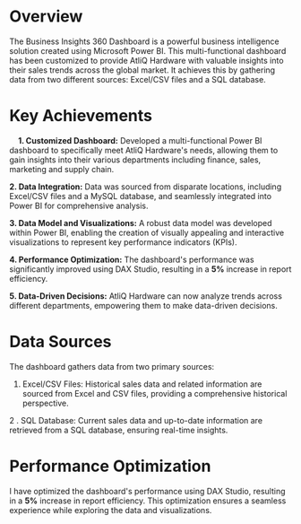 # Overview
The Business Insights 360 Dashboard is a powerful business intelligence solution created using Microsoft Power BI. This multi-functional dashboard has been customized to provide AtliQ Hardware with valuable insights into their sales trends across the global market. It achieves this by gathering data from two different sources: Excel/CSV files and a SQL database.

# Key Achievements
   &nbsp;&nbsp;&nbsp;&nbsp;**1. Customized Dashboard:** Developed a multi-functional Power BI dashboard to specifically meet AtliQ Hardware's needs, allowing them to gain insights into their various departments including finance, sales, marketing and supply chain.
  
   **2. Data Integration:** Data was sourced from disparate locations, including Excel/CSV files and a MySQL database, and seamlessly integrated into Power BI for comprehensive analysis.

   **3. Data Model and Visualizations:** A robust data model was developed within Power BI, enabling the creation of visually appealing and interactive visualizations to represent key performance indicators (KPIs).

   **4. Performance Optimization:** The dashboard's performance was significantly improved using DAX Studio, resulting in a **5%** increase in report efficiency.

   **5. Data-Driven Decisions:** AtliQ Hardware can now analyze trends across different departments, empowering them to make data-driven decisions.

# Data Sources
  The dashboard gathers data from two primary sources:

   1. Excel/CSV Files: Historical sales data and related information are sourced from Excel and CSV files, providing a comprehensive historical perspective.

   2 . SQL Database: Current sales data and up-to-date information are retrieved from a SQL database, ensuring real-time insights.

# Performance Optimization
   I have optimized the dashboard's performance using DAX Studio, resulting in a **5%** increase in report efficiency. This optimization ensures a seamless experience while exploring the data and visualizations.
